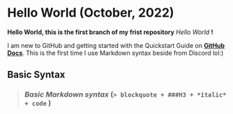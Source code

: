 # Hello World (October, 2022)
**Hello World, this is the first branch of my frist repository** *Hello World* **!**

I am new to GitHub and getting started with the Quickstart Guide on [**GitHub Docs**](https://docs.github.com/en/get-started/quickstart.).
This is the first time I use Markdown syntax beside from Discord lol:) 

## Basic Syntax

> ### *Basic *Markdown* syntax* (**`> blockquote + ###H3 + *italic* + code` )**




